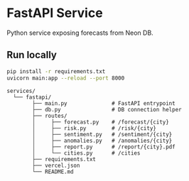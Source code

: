 # FastAPI Service

Python service exposing forecasts from Neon DB.

## Run locally

```bash
pip install -r requirements.txt
uvicorn main:app --reload --port 8000
```

```text
services/
  └── fastapi/
        ├── main.py              # FastAPI entrypoint
        ├── db.py                # DB connection helper
        ├── routes/
        │     ├── forecast.py    # /forecast/{city}
        │     ├── risk.py        # /risk/{city}
        │     ├── sentiment.py   # /sentiment/{city}
        │     ├── anomalies.py   # /anomalies/{city}
        │     ├── report.py      # /report/{city}.pdf
        │     └── cities.py      # /cities
        ├── requirements.txt
        ├── vercel.json
        └── README.md
```
